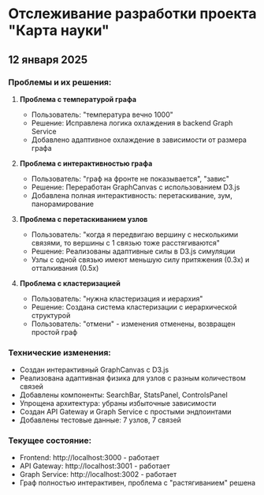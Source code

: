 # Отслеживание разработки проекта "Карта науки"

## 12 января 2025

### Проблемы и их решения:

1. **Проблема с температурой графа**
   - Пользователь: "температура вечно 1000"
   - Решение: Исправлена логика охлаждения в backend Graph Service
   - Добавлено адаптивное охлаждение в зависимости от размера графа

2. **Проблема с интерактивностью графа**
   - Пользователь: "граф на фронте не показывается", "завис"
   - Решение: Переработан GraphCanvas с использованием D3.js
   - Добавлена полная интерактивность: перетаскивание, зум, панорамирование

3. **Проблема с перетаскиванием узлов**
   - Пользователь: "когда я передвигаю вершину с несколькими связями, то вершины с 1 связью тоже расстягиваются"
   - Решение: Реализованы адаптивные силы в D3.js симуляции
   - Узлы с одной связью имеют меньшую силу притяжения (0.3x) и отталкивания (0.5x)

4. **Проблема с кластеризацией**
   - Пользователь: "нужна кластеризация и иерархия"
   - Решение: Создана система кластеризации с иерархической структурой
   - Пользователь: "отмени" - изменения отменены, возвращен простой граф

### Технические изменения:

- Создан интерактивный GraphCanvas с D3.js
- Реализована адаптивная физика для узлов с разным количеством связей
- Добавлены компоненты: SearchBar, StatsPanel, ControlsPanel
- Упрощена архитектура: убраны избыточные зависимости
- Создан API Gateway и Graph Service с простыми эндпоинтами
- Добавлены тестовые данные: 7 узлов, 7 связей

### Текущее состояние:
- Frontend: http://localhost:3000 - работает
- API Gateway: http://localhost:3001 - работает  
- Graph Service: http://localhost:3002 - работает
- Граф полностью интерактивен, проблема с "растягиванием" решена
